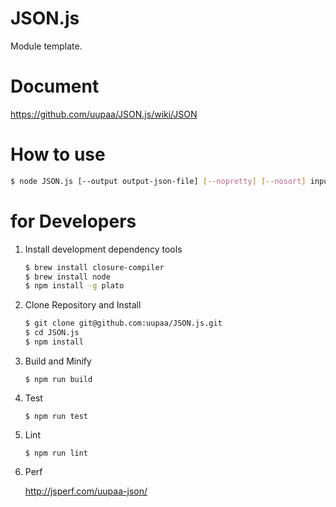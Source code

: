 JSON.js
=========

Module template.

# Document

https://github.com/uupaa/JSON.js/wiki/JSON

# How to use

```sh
$ node JSON.js [--output output-json-file] [--nopretty] [--nosort] input-json-file
```

# for Developers

1. Install development dependency tools

    ```sh
    $ brew install closure-compiler
    $ brew install node
    $ npm install -g plato
    ```

2. Clone Repository and Install

    ```sh
    $ git clone git@github.com:uupaa/JSON.js.git
    $ cd JSON.js
    $ npm install
    ```

3. Build and Minify

    `$ npm run build`

4. Test

    `$ npm run test`

5. Lint

    `$ npm run lint`

6. Perf

    http://jsperf.com/uupaa-json/


